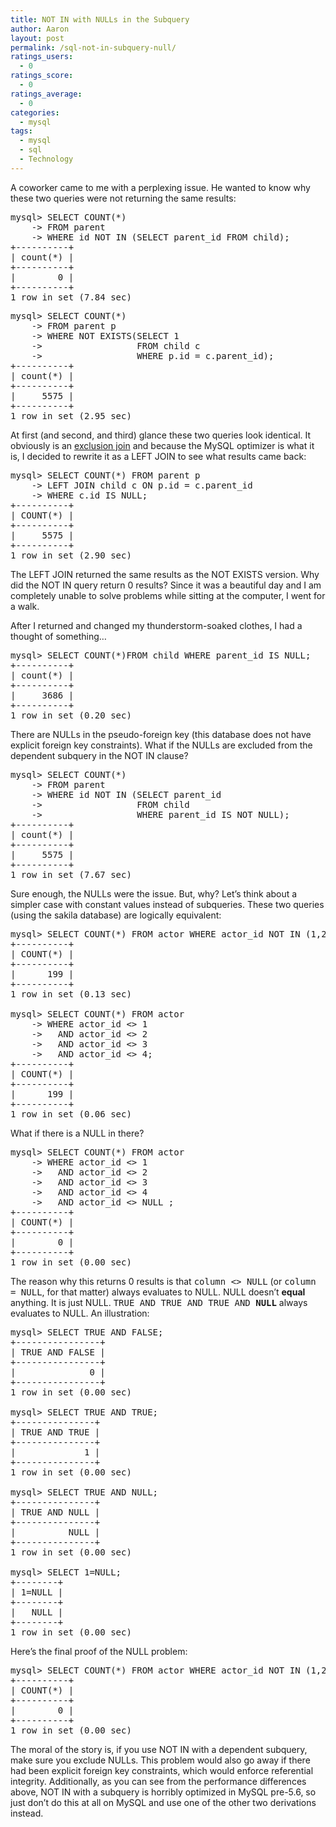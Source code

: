 ```yaml
---
title: NOT IN with NULLs in the Subquery
author: Aaron
layout: post
permalink: /sql-not-in-subquery-null/
ratings_users:
  - 0
ratings_score:
  - 0
ratings_average:
  - 0
categories:
  - mysql
tags:
  - mysql
  - sql
  - Technology
---
```

A coworker came to me with a perplexing issue. He wanted to know why these two queries were not returning the same results:

<pre>mysql> SELECT COUNT(*) 
    -> FROM parent
    -> WHERE id NOT IN (SELECT parent_id FROM child);
+----------+
| count(*) |
+----------+
|        0 |
+----------+
1 row in set (7.84 sec)
</pre>

<pre>mysql> SELECT COUNT(*)
    -> FROM parent p
    -> WHERE NOT EXISTS(SELECT 1 
    ->                  FROM child c
    ->                  WHERE p.id = c.parent_id);
+----------+
| count(*) |
+----------+
|     5575 |
+----------+
1 row in set (2.95 sec)
</pre>

At first (and second, and third) glance these two queries look identical. It obviously is an <a href="http://www.xaprb.com/blog/2005/09/23/how-to-write-a-sql-exclusion-join/" target="_blank">exclusion join</a> and because the MySQL optimizer is what it is, I decided to rewrite it as a LEFT JOIN to see what results came back:

<pre>mysql> SELECT COUNT(*) FROM parent p
    -> LEFT JOIN child c ON p.id = c.parent_id
    -> WHERE c.id IS NULL;
+----------+
| COUNT(*) |
+----------+
|     5575 |
+----------+
1 row in set (2.90 sec)
</pre>

The LEFT JOIN returned the same results as the NOT EXISTS version. Why did the NOT IN query return 0 results? Since it was a beautiful day and I am completely unable to solve problems while sitting at the computer, I went for a walk.

After I returned and changed my thunderstorm-soaked clothes, I had a thought of something&#8230;

<pre>mysql> SELECT COUNT(*)FROM child WHERE parent_id IS NULL;
+----------+
| count(*) |
+----------+
|     3686 |
+----------+
1 row in set (0.20 sec)
</pre>

There are NULLs in the pseudo-foreign key (this database does not have explicit foreign key constraints). What if the NULLs are excluded from the dependent subquery in the NOT IN clause?

<pre>mysql> SELECT COUNT(*)
    -> FROM parent
    -> WHERE id NOT IN (SELECT parent_id 
    ->                  FROM child 
    ->                  WHERE parent_id IS NOT NULL);
+----------+
| count(*) |
+----------+
|     5575 |
+----------+
1 row in set (7.67 sec)
</pre>

Sure enough, the NULLs were the issue. But, why? Let&#8217;s think about a simpler case with constant values instead of subqueries. These two queries (using the sakila database) are logically equivalent:

<pre>mysql> SELECT COUNT(*) FROM actor WHERE actor_id NOT IN (1,2,3,4);
+----------+
| COUNT(*) |
+----------+
|      199 |
+----------+
1 row in set (0.13 sec)

mysql> SELECT COUNT(*) FROM actor 
    -> WHERE actor_id &lt;> 1 
    ->   AND actor_id &lt;> 2
    ->   AND actor_id &lt;> 3
    ->   AND actor_id &lt;> 4;
+----------+
| COUNT(*) |
+----------+
|      199 |
+----------+
1 row in set (0.06 sec)
</pre>

What if there is a NULL in there?

<pre>mysql> SELECT COUNT(*) FROM actor
    -> WHERE actor_id &lt;> 1
    ->   AND actor_id &lt;> 2
    ->   AND actor_id &lt;> 3
    ->   AND actor_id &lt;> 4
    ->   AND actor_id &lt;> NULL ;
+----------+
| COUNT(*) |
+----------+
|        0 |
+----------+
1 row in set (0.00 sec)
</pre>

The reason why this returns 0 results is that <tt>column <> NULL</tt> (or <tt>column = NULL</tt>, for that matter) always evaluates to NULL. NULL doesn&#8217;t **equal** anything. It is just NULL. <tt>TRUE AND TRUE AND TRUE AND <strong>NULL</strong></tt> always evaluates to NULL. An illustration:

<pre>mysql> SELECT TRUE AND FALSE;
+----------------+
| TRUE AND FALSE |
+----------------+
|              0 |
+----------------+
1 row in set (0.00 sec)

mysql> SELECT TRUE AND TRUE;
+---------------+
| TRUE AND TRUE |
+---------------+
|             1 |
+---------------+
1 row in set (0.00 sec)

mysql> SELECT TRUE AND NULL;
+---------------+
| TRUE AND NULL |
+---------------+
|          NULL |
+---------------+
1 row in set (0.00 sec)

mysql> SELECT 1=NULL;
+--------+
| 1=NULL |
+--------+
|   NULL |
+--------+
1 row in set (0.00 sec)
</pre>

Here&#8217;s the final proof of the NULL problem:

<pre>mysql> SELECT COUNT(*) FROM actor WHERE actor_id NOT IN (1,2,3,4,NULL);
+----------+
| COUNT(*) |
+----------+
|        0 |
+----------+
1 row in set (0.00 sec)
</pre>

The moral of the story is, if you use NOT IN with a dependent subquery, make sure you exclude NULLs. This problem would also go away if there had been explicit foreign key constraints, which would enforce referential integrity. Additionally, as you can see from the performance differences above, NOT IN with a subquery is horribly optimized in MySQL pre-5.6, so just don&#8217;t do this at all on MySQL and use one of the other two derivations instead.

<div class="addtoany_share_save_container addtoany_content_bottom">
  <div class="a2a_kit a2a_kit_size_32 addtoany_list a2a_target" id="wpa2a_26">
    <a class="a2a_button_facebook" href="http://www.addtoany.com/add_to/facebook?linkurl=http%3A%2F%2Fblog.9minutesnooze.com%2Fsql-not-in-subquery-null%2F&linkname=NOT%20IN%20with%20NULLs%20in%20the%20Subquery" title="Facebook" rel="nofollow" target="_blank"></a><a class="a2a_button_twitter" href="http://www.addtoany.com/add_to/twitter?linkurl=http%3A%2F%2Fblog.9minutesnooze.com%2Fsql-not-in-subquery-null%2F&linkname=NOT%20IN%20with%20NULLs%20in%20the%20Subquery" title="Twitter" rel="nofollow" target="_blank"></a><a class="a2a_button_google_plus" href="http://www.addtoany.com/add_to/google_plus?linkurl=http%3A%2F%2Fblog.9minutesnooze.com%2Fsql-not-in-subquery-null%2F&linkname=NOT%20IN%20with%20NULLs%20in%20the%20Subquery" title="Google+" rel="nofollow" target="_blank"></a><a class="a2a_dd addtoany_share_save" href="https://www.addtoany.com/share_save"></a>
  </div>
</div>